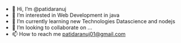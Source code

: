 - 👋 Hi, I’m @patidaranuj
- 👀 I’m interested in Web Development in java
- 🌱 I’m currently learning new Technologies Datascience and nodejs
- 💞️ I’m looking to collaborate on ...
- 📫 How to reach me patidaranuj01@gmail.com

<!---
patidaranuj/patidaranuj is a ✨ special ✨ repository because its `README.md` (this file) appears on your GitHub profile.
You can click the Preview link to take a look at your changes.
--->
